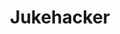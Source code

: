 ---
layout: post
title: Jukehacker
site: http://jukehacker.herokuapp.com/
image: http://files.tnyu.org/projects/jukehacker.png
creator:
  - name: Sahil Trikha
    school: NYU
    twitter: 
    eboard: true
    current: true
launchdate:
demodays: March 2014
---